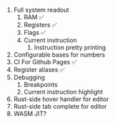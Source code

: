 1. Full system readout
   1. RAM ✅
   2. Registers ✅
   3. Flags ✅
   4. Current instruction
      1. Instruction pretty printing
2. Configurable bases for numbers
3. CI For Github Pages ✅
4. Register aliases ✅
5. Debugging
   1. Breakpoints
   2. Current instruction highlight
6. Rust-side hover handler for editor
7. Rust-side tab complete for editor
8. WASM JIT?